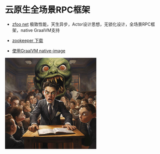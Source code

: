 # 云原生全场景RPC框架

- [zfoo net](https://github.com/zfoo-project/zfoo/tree/main/net) 极致性能，天生异步，Actor设计思想，无锁化设计，全场景RPC框架，native GraalVM支持

- [zookeeper 下载](https://zookeeper.apache.org/releases.html)

- [使用GraalVM native-image](https://blog.csdn.net/qq_27935091/article/details/129981470)

<img src="image/a08.jpg" width="60%">